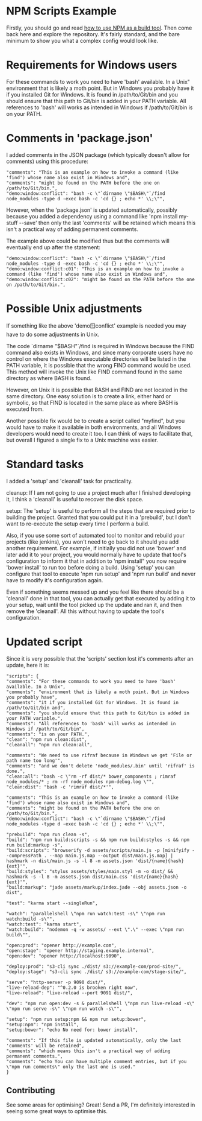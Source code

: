 # NPM Scripts Example

Firstly, you should go and read [how to use NPM as a build tool][post]. Then
come back here and explore the repository. It's fairly standard, and the bare
minimum to show you what a complex config would look like.

# Requirements for Windows users

For these commands to work you need to have 'bash' available. In a Unix"
environment that is likely a moth point. But in Windows you probably have
it if you installed Git for Windows. It is found in /path/to/Git/bin and
you should ensure that this path to Git/bin is added in your PATH variable.
All references to 'bash' will works as intended in Windows if /path/to/Git/bin
is on your PATH.

# Comments in 'package.json'

I added comments in the JSON package (which typically doesn't allow for comments) using
this procedure:

    "comments": "This is an example on how to invoke a command (like 'find') whose name also exist in Windows and",
    "comments": "might be found on the PATH before the one on /path/to/Git/bin.",
    "demo:window:conflict": "bash -c \"`dirname \"$BASH\"`/find node_modules -type d -exec bash -c 'cd {} ; echo *' \\;\"",

However, when the 'package.json' is updated automatically, possibly because you added a dependency
using a command like 'npm install my-stuff --save' then only the last 'comments' will be retained
which means this isn't a practical way of adding permanent comments.

The example above could be modified thus but the comments will eventually end up after the statement:

    "demo:window:conflict": "bash -c \"`dirname \"$BASH\"`/find node_modules -type d -exec bash -c 'cd {} ; echo *' \\;\"",
    "demo:window:conflict:c01": "This is an example on how to invoke a command (like 'find') whose name also exist in Windows and",
    "demo:window:conflict:c02": "might be found on the PATH before the one on /path/to/Git/bin.",

# Possible Unix adjustments

If something like the above 'demo:window:conflict' example is needed you may have to do some
adjustments in Unix.

The code \`dirname \"$BASH\"\`/find is required in Windows because the FIND command also exists
in Windows, and since many corporate users have no control on where the Windows executable
directories will be listed in the PATH variable, it is possible that the wrong FIND command
would be used. This method will invoke the Unix like FIND command found in the same directory as
where BASH is found.

However, on Unix it is possible that BASH and FIND are not located in the same directory. One easy
solution is to create a link, either hard or symbolic, so that FIND is located in the same place
as where BASH is executed from.

Another possible fix would be to create a script called "myfind", but you would have to make it
available in both environments, and all Windows developers would need to create it too. I can
think of ways to facilitate that, but overall I figured a single fix to a Unix machine was easier.

# Standard tasks

I added a 'setup' and 'cleanall' task for practicality.

cleanup: If I am not going to use a project much after I finished developing it, I think
a 'cleanall' is useful to recover the disk space.

setup: The 'setup' is useful to perform all the steps that are required prior to building
the project. Granted that you could put it in a 'prebuild', but I don't want to re-execute
the setup every time I perform a build.

Also, if you use some sort of automated tool to monitor and rebuild your projects (like
jenkins), you won't need to go back to it should you add another requirement. For example,
if initially you did not use 'bower' and later add it to your project, you would normally
have to update that tool's configuration to inform it that in addition to 'npm install"
you now require 'bower install' to run too before doing a build. Using 'setup' you can
configure that tool to execute 'npm run setup' and 'npm run build' and never have to
modify it's configuration again.

Even if something seems messed up and you feel like there should be a 'cleanall' done in that
tool, you can actually get that executed by adding it to your setup, wait until the tool
picked up the update and ran it, and then remove the 'cleanall'. All this without having
to update the tool's configuration.

# Updated script

Since it is very possible that the 'scripts' section lost it's comments after an update,
here it is:

    "scripts": {
    "comments": "For these commands to work you need to have 'bash' available. In a Unix",
    "comments": "environment that is likely a moth point. But in Windows you probably have",
    "comments": "it if you installed Git for Windows. It is found in /path/to/Git/bin and",
    "comments": "you should ensure that this path to Git/bin is added in your PATH variable.",
    "comments": "All references to 'bash' will works as intended in Windows if /path/to/Git/bin",
    "comments": "is on your PATH.",
    "clean": "npm run clean:dist",
    "cleanall": "npm run clean:all",

    "comments": "We need to use rifraf because in Windows we get 'File or path name too long'",
    "comments": "and we don't delete 'node_modules/.bin' until 'rifraf' is done.",
    "clean:all": "bash -c \"rm -rf dist/* bower_components ; rimraf node_modules/* ; rm -rf node_modules npm-debug.log \"",
    "clean:dist": "bash -c 'rimraf dist/*'",

    "comments": "This is an example on how to invoke a command (like 'find') whose name also exist in Windows and",
    "comments": "might be found on the PATH before the one on /path/to/Git/bin.",
    "demo:window:conflict": "bash -c \"`dirname \"$BASH\"`/find node_modules -type d -exec bash -c 'cd {} ; echo *' \\;\"",

    "prebuild": "npm run clean -s",
    "build": "npm run build:scripts -s && npm run build:styles -s && npm run build:markup -s",
    "build:scripts": "browserify -d assets/scripts/main.js -p [minifyify --compressPath . --map main.js.map --output dist/main.js.map] | hashmark -n dist/main.js -s -l 8 -m assets.json 'dist/{name}{hash}{ext}'",
    "build:styles": "stylus assets/styles/main.styl -m -o dist/ && hashmark -s -l 8 -m assets.json dist/main.css 'dist/{name}{hash}{ext}'",
    "build:markup": "jade assets/markup/index.jade --obj assets.json -o dist",

    "test": "karma start --singleRun",

    "watch": "parallelshell \"npm run watch:test -s\" \"npm run watch:build -s\"",
    "watch:test": "karma start",
    "watch:build": "nodemon -q -w assets/ --ext \".\" --exec \"npm run build\"",

    "open:prod": "opener http://example.com",
    "open:stage": "opener http://staging.example.internal",
    "open:dev": "opener http://localhost:9090",

    "deploy:prod": "s3-cli sync ./dist/ s3://example-com/prod-site/",
    "deploy:stage": "s3-cli sync ./dist/ s3://example-com/stage-site/",

    "serve": "http-server -p 9090 dist/",
    "live-reload-dep": "^0.2.0 is brooken right now",
    "live-reload": "live-reload --port 9091 dist/",

    "dev": "npm run open:dev -s & parallelshell \"npm run live-reload -s\" \"npm run serve -s\" \"npm run watch -s\"",

    "setup": "npm run setup:npm && npm run setup:bower",
    "setup:npm": "npm install",
    "setup:bower": "echo No need for: bower install",

    "comments": "If this file is updated automatically, only the last 'comments' will be retained",
    "comments": "which means this isn't a practical way of adding permanent comments.",
    "comments": "echo You can have multiple comment entries, but if you \"npm run comments\" only the last one is used."
    }

## Contributing

See some areas for optimising? Great! Send a PR, I'm definitely interested in
seeing some great ways to optimise this.


[post]: http://blog.keithcirkel.co.uk/how-to-use-npm-as-a-build-tool
